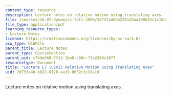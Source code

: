 ```yaml
---
content_type: resource
description: Lecture notes on relative motion using translating axes.
file: /courses/16-07-dynamics-fall-2009/2d73fa40b6226120aa190632c1c18a1d_MIT16_07F09_Lec07.pdf
file_type: application/pdf
learning_resource_types:
- Lecture Notes
license: https://creativecommons.org/licenses/by-nc-sa/4.0/
ocw_type: OCWFile
parent_title: Lecture Notes
parent_type: CourseSection
parent_uid: c74de568-7f12-1be8-c80c-73b2269c3877
resourcetype: Document
title: "Lecture L7 \u2013 Relative Motion using Translating Axes"
uid: 2d73fa40-b622-6120-aa19-0632c1c18a1d
---
```

Lecture notes on relative motion using translating axes.